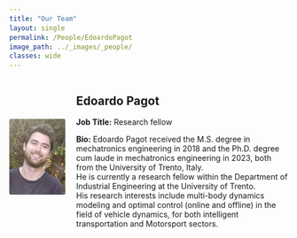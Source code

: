 ```yaml
---
title: "Our Team"
layout: single
permalink: /People/EdoardoPagot
image_path: ../_images/_people/
classes: wide
---
```


<style>
div.biodata {
  display: flex;
  flex-direction: row;
  align-items: center;
}

.biodata img {
  object-fit: cover;
  border-radius: 2%;
}
</style>


<div class = "biodata">
    <img src="../_images/_people/edoardo_pagot.jpg" alt="Edoardo Pagot" width="20%" style="margin-right: 20px;">
    <div>
      <h2>Edoardo Pagot</h2>
      <p><strong>Job Title:</strong> Research fellow</p>
      <p><strong>Bio:</strong> Edoardo Pagot received the M.S. degree in mechatronics engineering in 2018 and the Ph.D. degree cum laude in mechatronics engineering in 2023, both from the University of Trento, Italy. <br>He is currently a research fellow within the Department of Industrial Engineering at the University of Trento. <br> His research interests include multi-body dynamics modeling and optimal control (online and offline) in the field of vehicle dynamics, for both intelligent transportation and Motorsport sectors.
 </p>
    </div>
</div>
